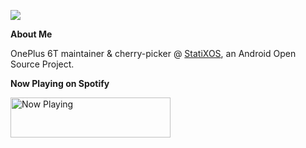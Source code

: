 ![](https://github-readme-stats.vercel.app/api?username=itz63c&show_icons=true&hide_border=true&count_private=true&include_all_commits=true&theme=dracula)


**About Me**

OnePlus 6T maintainer & cherry-picker @ <a href="https://github.com/StatiXOS" target="_blank">StatiXOS</a>, an Android Open Source Project.

**Now Playing on Spotify**

<a href="https://itz63c.vercel.app/now-playing?open">
    <img src="https://itz63c.vercel.app/now-playing" width="256" height="64" alt="Now Playing">
</a>
